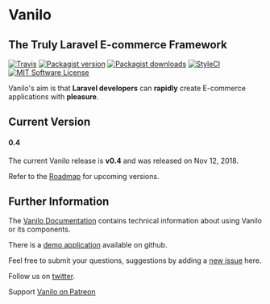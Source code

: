 # Vanilo

## The Truly Laravel E-commerce Framework

[![Travis](https://img.shields.io/travis/vanilophp/framework.svg?style=flat-square)](https://travis-ci.org/vanilophp/framework)
[![Packagist version](https://img.shields.io/packagist/v/vanilo/framework.svg?style=flat-square)](https://packagist.org/packages/vanilo/framework)
[![Packagist downloads](https://img.shields.io/packagist/dt/vanilo/framework.svg?style=flat-square)](https://packagist.org/packages/vanilo/framework)
[![StyleCI](https://styleci.io/repos/101036876/shield?branch=master)](https://styleci.io/repos/101036876)
[![MIT Software License](https://img.shields.io/badge/license-MIT-blue.svg?style=flat-square)](LICENSE.md)

Vanilo's aim is that **Laravel developers** can **rapidly** create E-commerce applications with **pleasure**.

## Current Version

#### 0.4

The current Vanilo release is **v0.4** and was released on Nov 12, 2018.

Refer to the [Roadmap](https://vanilo.io/docs/master/roadmap) for upcoming versions.

## Further Information

The [Vanilo Documentation](https://vanilo.io/docs/) contains technical
information about using Vanilo or its components.

There is a [demo application](https://github.com/vanilophp/demo) available on
github.

Feel free to submit your questions, suggestions by adding a
[new issue](https://github.com/vanilophp/framework/issues/new) here.

Follow us on [twitter](https://twitter.com/vanilo_io).

Support [Vanilo on Patreon](https://www.patreon.com/fulopattila122)
